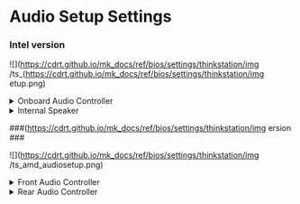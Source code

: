 # Audio Setup Settings #

### Intel version ###
![](https://cdrt.github.io/mk_docs/ref/bios/settings/thinkstation/img
   /ts_(https://cdrt.github.io/mk_docs/ref/bios/settings/thinkstation/img
   etup.png)
<!--![](https://cdrt.github.io/mk_docs/ref/bios/settings/thinkstation/img
   /audiosetup.png)-->

<details><summary>Onboard Audio Controller</summary>

Enable or disable onboard audio controller.

Options:

1. **Enabled**. Default. 
2. Disabled.

!!! info ""
    If set to `Disabled`, the `Internal Speaker` setting will be unavailable.

| WMI Setting name | Values | SVP / SMP Req'd | AMD/Intel |
|:---|:---|:---|:---|
| OnboardAudioController | Disabled, Enabled | yes | Intel |

</details>

<details><summary>Internal Speaker</summary>

Whether the internal speaker is available in the OS.

Options:

1. **Enabled** - Default. 
2. Disabled 

!!! info ""
    Unavailable if `Onboarding Audio Controller` is set to `Disabled`.

| WMI Setting name | Values | SVP / SMP Req'd | AMD/Intel |
|:---|:---|:---|:---|
| InternalSpeaker | Disabled, Enabled | yes | both |

</details>

###(https://cdrt.github.io/mk_docs/ref/bios/settings/thinkstation/img
   ersion ###

![](https://cdrt.github.io/mk_docs/ref/bios/settings/thinkstation/img
   /ts_amd_audiosetup.png)

<details><summary>Front Audio Controller</summary>

Whether to enable Front Audio Controller.

!!! info ""
    Setting to disabled also disables all front USB ports (both 2.0 and 3.0) and Rear Audio Controller.

Options:

1.  **Enabled** - Default.
2.  Disabled.

| WMI Setting name | Values | SVP or SMP Req'd | AMD/Intel |
|:---|:---|:---|:---|
| FrontAudioController | Enabled, Disabled | yes | AMD |

</details>

<details><summary>Rear Audio Controller</summary>

Whether to enable Rear Audio Controller.

Options:

1.  **Enabled** - Default.
2.  Disabled.

| WMI Setting name | Values | SVP or SMP Req'd | AMD/Intel |
|:---|:---|:---|:---|
| RearAudioController | Disable, Enable | yes | AMD |

</details>
